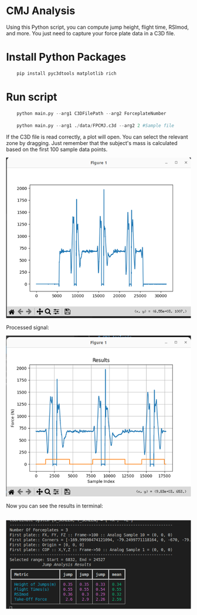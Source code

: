 # CMJ Analysis

Using this Python script, you can compute jump height, flight time, RSImod, and more. You just need to capture your force plate data in a C3D file.

# Install Python Packages

```python
    pip install pyc3dtools matplotlib rich
```

# Run script

```python
    python main.py --arg1 C3DFilePath --arg2 ForceplateNumber

    python main.py --arg1 ./data/FPCMJ.c3d --arg2 2 #Sample file

```

If the C3D file is read correctly, a plot will open. You can select the relevant zone by dragging. Just remember that the subject's mass is calculated based on the first 100 sample data points.</br>

![CMJ](doc/1.png)

Processed signal:</br>

![CMJ](doc/2.png)

Now you can see the results in terminal:
</br>
</br>

![CMJ](doc/3.png)
